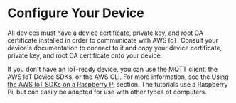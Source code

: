 # Configure Your Device<a name="configure-iot"></a>

All devices must have a device certificate, private key, and root CA certificate installed in order to communicate with AWS IoT\. Consult your device's documentation to connect to it and copy your device certificate, private key, and root CA certificate onto your device\. 

If you don't have an IoT\-ready device, you can use the MQTT client, the AWS IoT Device SDKs, or the AWS CLI\. For more information, see the [Using the AWS IoT SDKs on a Raspberry Pi](sdk-tutorials.md) section\. The tutorials use a Raspberry Pi, but can easily be adapted for use with other types of computers\.
